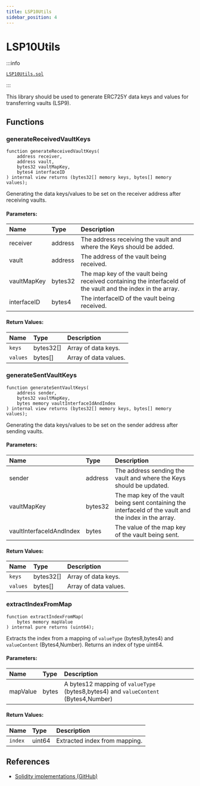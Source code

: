 ```yaml
---
title: LSP10Utils
sidebar_position: 4
---
```


# LSP10Utils

:::info

[`LSP10Utils.sol`](https://github.com/lukso-network/lsp-smart-contracts/blob/develop/contracts/LSP10ReceivedVaults/LSP10Utils.sol)

:::

This library should be used to generate ERC725Y data keys and values for transferring vaults (LSP9).

## Functions

### generateReceivedVaultKeys

```solidity
function generateReceivedVaultKeys(
    address receiver,
    address vault,
    bytes32 vaultMapKey,
    bytes4 interfaceID
) internal view returns (bytes32[] memory keys, bytes[] memory values);
```

Generating the data keys/values to be set on the receiver address after receiving vaults.

#### Parameters:

| Name        | Type    | Description                                                                                                 |
| :---------- | :------ | :---------------------------------------------------------------------------------------------------------- |
| receiver    | address | The address receiving the vault and where the Keys should be added.                                         |
| vault       | address | The address of the vault being received.                                                                    |
| vaultMapKey | bytes32 | The map key of the vault being received containing the interfaceId of the vault and the index in the array. |
| interfaceID | bytes4  | The interfaceID of the vault being received.                                                                |

#### Return Values:

| Name     | Type      | Description           |
| :------- | :-------- | :-------------------- |
| `keys`   | bytes32[] | Array of data keys.   |
| `values` | bytes[]   | Array of data values. |

### generateSentVaultKeys

```solidity
function generateSentVaultKeys(
    address sender,
    bytes32 vaultMapKey,
    bytes memory vaultInterfaceIdAndIndex
) internal view returns (bytes32[] memory keys, bytes[] memory values);
```

Generating the data keys/values to be set on the sender address after sending vaults.

#### Parameters:

| Name                     | Type    | Description                                                                                             |
| :----------------------- | :------ | :------------------------------------------------------------------------------------------------------ |
| sender                   | address | The address sending the vault and where the Keys should be updated.                                     |
| vaultMapKey              | bytes32 | The map key of the vault being sent containing the interfaceId of the vault and the index in the array. |
| vaultInterfaceIdAndIndex | bytes   | The value of the map key of the vault being sent.                                                       |

#### Return Values:

| Name     | Type      | Description           |
| :------- | :-------- | :-------------------- |
| `keys`   | bytes32[] | Array of data keys.   |
| `values` | bytes[]   | Array of data values. |

### extractIndexFromMap

```solidity
function extractIndexFromMap(
    bytes memory mapValue
) internal pure returns (uint64);
```

Extracts the index from a mapping of `valueType` (bytes8,bytes4) and `valueContent` (Bytes4,Number).
Returns an index of type uint64.

#### Parameters:

| Name     | Type  | Description                                                                         |
| :------- | :---- | :---------------------------------------------------------------------------------- |
| mapValue | bytes | A bytes12 mapping of `valueType` (bytes8,bytes4) and `valueContent` (Bytes4,Number) |

#### Return Values:

| Name    | Type   | Description                   |
| :------ | :----- | :---------------------------- |
| `index` | uint64 | Extracted index from mapping. |

## References

- [Solidity implementations (GitHub)](https://github.com/lukso-network/lsp-smart-contracts/tree/develop/contracts)
